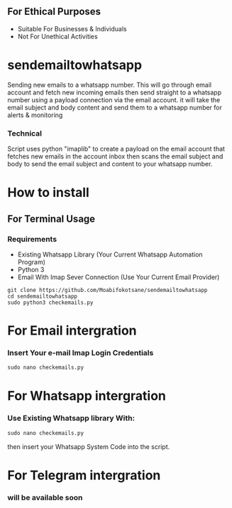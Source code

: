 ## For Ethical Purposes 
- Suitable For Businesses & Individuals
- Not For Unethical Activities
  
# sendemailtowhatsapp
Sending new emails to a whatsapp number. This will go through email account and fetch new incoming emails then send straight to a whatsapp number using a payload connection via the email account. it will take the email subject and body content and send them to a whatsapp number for alerts &amp; monitoring

### Technical
Script uses python "imaplib" to create a payload on the email account that fetches new emails in the account inbox then scans the email subject and body to send the email subject and content to your whatsapp number.

# How to install 
## For Terminal Usage
### Requirements
- Existing Whatsapp Library (Your Current Whatsapp Automation Program)
- Python 3
- Email With Imap Sever Connection (Use Your Current Email Provider)

```linux
git clone https://github.com/Moabifokotsane/sendemailtowhatsapp
cd sendemailtowhatsapp
sudo python3 checkemails.py 
```
# For Email intergration
### Insert Your e-mail Imap Login Credentials
```python
sudo nano checkemails.py
```
# For Whatsapp intergration 
### Use Existing Whatsapp library With:

```Python
sudo nano checkemails.py
```

then insert your Whatsapp System Code into the script.

# For Telegram intergration 
### will be available soon

